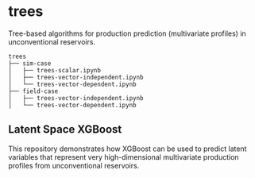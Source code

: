 # trees

Tree-based algorithms for production prediction (multivariate profiles) in unconventional reservoirs.

```
trees 
├── sim-case
│   ├── trees-scalar.ipynb
│   ├── trees-vector-independent.ipynb
│   └── trees-vector-dependent.ipynb
├── field-case
│   ├── trees-vector-independent.ipynb
│   └── trees-vector-dependent.ipynb
```

## Latent Space XGBoost 

This repository demonstrates how XGBoost can be used to predict latent variables that represent very high-dimensional multivariate production profiles from unconventional reservoirs. 